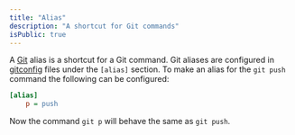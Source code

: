 ```yaml
---
title: "Alias"
description: "A shortcut for Git commands"
isPublic: true
---
```


A [Git](git) alias is a shortcut for a Git command. Git aliases are configured
in [gitconfig](gitconfig) files under the `[alias]` section. To make an alias
for the `git push` command the following can be configured:

```ini
[alias]
    p = push
```

Now the command `git p` will behave the same as `git push`.
